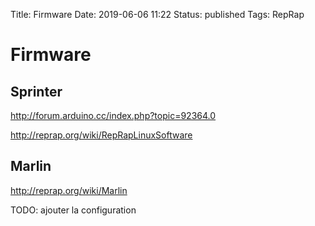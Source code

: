 Title: Firmware
Date: 2019-06-06 11:22
Status: published
Tags: RepRap


# Firmware

## Sprinter

<http://forum.arduino.cc/index.php?topic=92364.0>

<http://reprap.org/wiki/RepRapLinuxSoftware>

## Marlin

<http://reprap.org/wiki/Marlin>

TODO: ajouter la configuration

